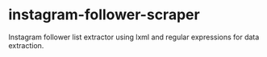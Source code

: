 # instagram-follower-scraper
Instagram follower list extractor using lxml and regular expressions for data extraction.
